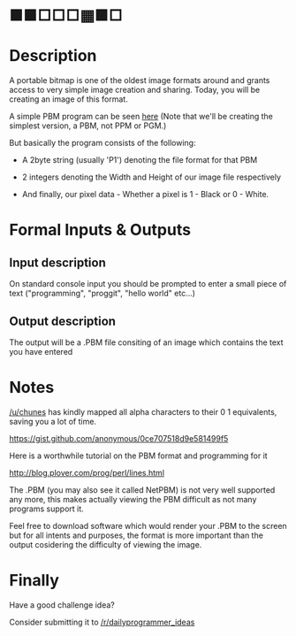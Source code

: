 # ■■□□□▦■□
<div class="md"><h1>Description</h1>
<p>A portable bitmap is one of the oldest image formats around and grants access to very simple image creation and sharing. Today, you will be creating an image of this format.</p>
<p>A simple PBM program can be seen <a href="http://en.wikipedia.org/wiki/Netpbm_format">here</a>
(Note that we'll be creating the simplest version, a PBM, not PPM or PGM.)</p>
<p>But basically the program consists of the following:</p>
<ul>
<li><p>A 2byte string (usually 'P1') denoting the file format for that PBM</p></li>
<li><p>2 integers denoting the Width and Height of our image file respectively</p></li>
<li><p>And finally, our pixel data - Whether a pixel is 1 - Black or 0 - White.</p></li>
</ul>
<h1>Formal Inputs &amp; Outputs</h1>
<h2>Input description</h2>
<p>On standard console input you should be prompted to enter a small piece of text ("programming", "proggit", "hello world" etc...)</p>
<h2>Output description</h2>
<p>The output will be a .PBM file consiting of an image which contains the text you have entered</p>
<h1>Notes</h1>
<p><a href="/u/chunes">/u/chunes</a> has kindly mapped all  alpha characters to their 0 1 equivalents, saving you a lot of time.</p>
<p><a href="https://gist.github.com/anonymous/0ce707518d9e581499f5">https://gist.github.com/anonymous/0ce707518d9e581499f5</a></p>
<p>Here is a worthwhile tutorial on the PBM format and programming for it </p>
<p><a href="http://blog.plover.com/prog/perl/lines.html">http://blog.plover.com/prog/perl/lines.html</a></p>
<p>The .PBM (you may also see it called NetPBM) is not very well supported any more, this makes actually viewing the PBM difficult as not many programs support it.</p>
<p>Feel free to download software which would render your .PBM to the screen but for all intents and purposes, the format is more important than the output cosidering the difficulty of viewing the image.</p>
<h1>Finally</h1>
<p>Have a good challenge idea?</p>
<p>Consider submitting it to <a href="/r/dailyprogrammer_ideas">/r/dailyprogrammer_ideas</a></p>
</div>
